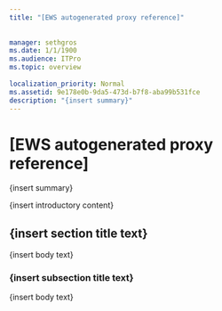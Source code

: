 ```yaml
---
title: "[EWS autogenerated proxy reference]"
 
 
manager: sethgros
ms.date: 1/1/1900
ms.audience: ITPro
ms.topic: overview
 
localization_priority: Normal
ms.assetid: 9e178e0b-9da5-473d-b7f8-aba99b531fce
description: "{insert summary}"
---
```


# [EWS autogenerated proxy reference]

{insert summary}
  
{insert introductory content}
  
## {insert section title text}

{insert body text}
  
### {insert subsection title text}

{insert body text}
  

